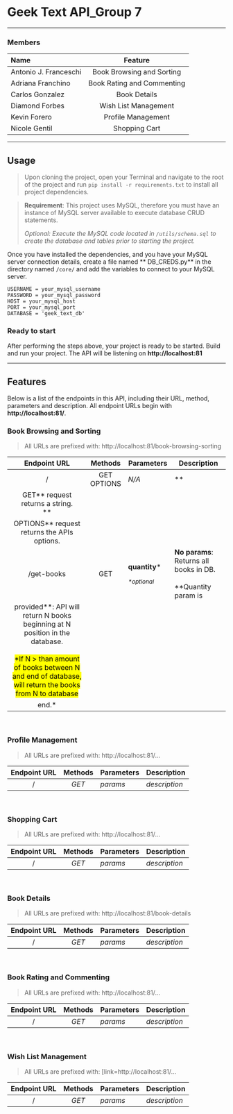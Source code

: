 # Geek Text API_Group 7

___

### Members

| Name                  |          Feature           | 
|:----------------------|:--------------------------:|
| Antonio J. Franceschi | Book Browsing and Sorting  |
| Adriana Franchino     | Book Rating and Commenting |
| Carlos Gonzalez       |        Book Details        |
| Diamond Forbes        |    Wish List Management    |
| Kevin Forero          |     Profile Management     |
| Nicole Gentil         |       Shopping Cart        |

___

## Usage

> Upon cloning the project, open your Terminal and navigate to the root of the project and run `pip install -r requirements.txt` to install all project dependencies.

> **Requirement**: This project uses MySQL, therefore you must have an instance of MySQL server available to execute database CRUD statements.
>
> *Optional: Execute the MySQL code located in `/utils/schema.sql` to create the database and tables prior to starting the project.*

Once you have installed the dependencies, and you have your MySQL server connection details, create a file named **
DB_CREDS.py** in the directory named `/core/` and add the variables to connect to your MySQL server.

```
USERNAME = your_mysql_username
PASSWORD = your_mysql_password
HOST = your_mysql_host
PORT = your_mysql_port
DATABASE = 'geek_text_db'
```

### Ready to start

After performing the steps above, your project is ready to be started. Build and run your project. The API will be listening on **http://localhost:81**

___

## Features

Below is a list of the endpoints in this API, including their URL, method, parameters and description. All endpoint URLs begin with **http://localhost:81/**.

### Book Browsing and Sorting

> All URLs are prefixed with: http://localhost:81/book-browsing-sorting

|                Endpoint  URL                |    Methods     | Parameters                                                | Description                                                                                                                                                                                                                                                          |
|:-------------------------------------------:|:--------------:|-----------------------------------------------------------|----------------------------------------------------------------------------------------------------------------------------------------------------------------------------------------------------------------------------------------------------------------------|
|                      /                      | GET<br>OPTIONS | *N/A*                                                     | **
GET** request returns a string. <br>**                                                                                                                                                                                                                             |
| OPTIONS** request returns the APIs options. |                |                                                           |                                                                                                                                                                                                                                                                      |
|                 /get-books                  |      GET       | **quantity***<br><sub>&emsp;&emsp;&emsp;_*optional_</sub> | **No params**: Returns all books in DB. <br><br>**Quantity param is
provided**: API will return N books beginning at N position in the database. <br><br> <mark>*If N > than amount of books between N and end of database, will return the books from N to database |
|                end.*</mark>                 |                |                                                           |                                                                                                                                                                                                                                                                      |

<br>

### Profile Management

> All URLs are prefixed with:  http://localhost:81/...

| Endpoint URL | Methods | Parameters | Description   |
|:------------:|:-------:|------------|---------------|
|      /       |  _GET_  | _params_   | _description_ |

<br>

### Shopping Cart

> All URLs are prefixed with:  http://localhost:81/...

| Endpoint URL | Methods | Parameters | Description   |
|:------------:|:-------:|------------|---------------|
|      /       |  _GET_  | _params_   | _description_ |

<br>

### Book Details

> All URLs are prefixed with:  http://localhost:81/book-details

| Endpoint URL | Methods | Parameters | Description   |
|:------------:|:-------:|------------|---------------|
|      /       |  _GET_  | _params_   | _description_ |

<br>

### Book Rating and Commenting

> All URLs are prefixed with:  http://localhost:81/...

| Endpoint URL | Methods | Parameters | Description   |
|:------------:|:-------:|------------|---------------|
|      /       |  _GET_  | _params_   | _description_ |

<br>

### Wish List Management

> All URLs are prefixed with:  [link=http://localhost:81/...

| Endpoint URL | Methods | Parameters | Description   |
|:------------:|:-------:|------------|---------------|
|      /       |  _GET_  | _params_   | _description_ |